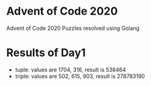 # Advent of Code 2020
Advent of Code 2020 Puzzles resolved using Golang

# Results of Day1
- tuple: values are 1704, 316, result is 538464
- triple: values are 502, 615, 903, result is 278783190


